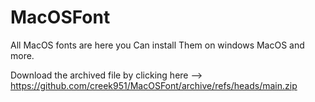 # MacOSFont
All MacOS fonts are here you Can install Them on windows MacOS and more.

Download the archived file by clicking here -->  https://github.com/creek951/MacOSFont/archive/refs/heads/main.zip
